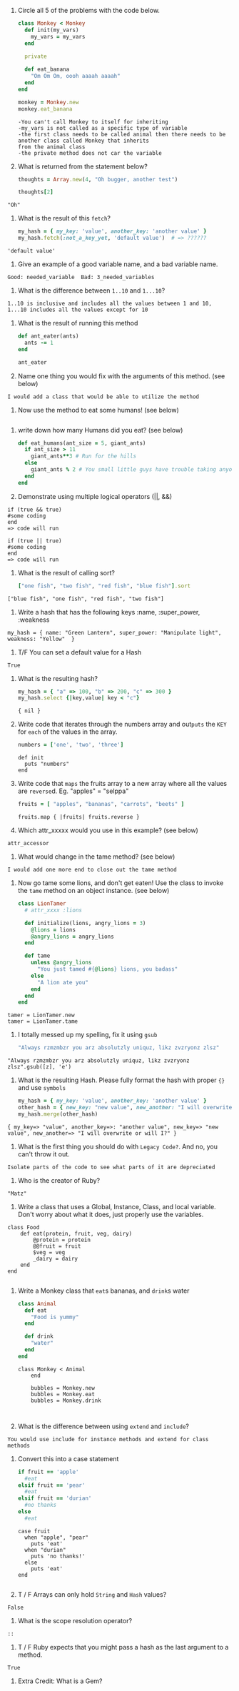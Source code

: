 1. Circle all 5 of the problems with the code below.

	```ruby
	class Monkey < Monkey
	  def init(my_vars)
	    my_vars = my_vars
	  end

	  private
	  
	  def eat_banana
	    "Om Om Om, oooh aaaah aaaah"
	  end
	end

	monkey = Monkey.new
	monkey.eat_banana
	```
	
	```
	-You can't call Monkey to itself for inheriting
	-my_vars is not called as a specific type of variable
	-the first class needs to be called animal then there needs to be another class called Monkey that inherits
	from the animal class
	-the private method does not car the variable
	```

1. What is returned from the statement below?

	```ruby
	thoughts = Array.new(4, "Oh bugger, another test")

	thoughts[2]
	```
```
"Oh"
```
1. What is the result of this `fetch`?

	```ruby
	my_hash = { my_key: 'value', another_key: 'another value' }
	my_hash.fetch(:not_a_key_yet, 'default value')  # => ??????
	```
```
'default value'
```

1. Give an example of a good variable name, and a bad variable name.
```
Good: needed_variable  Bad: 3_needed_variables
```




1. What is the difference between `1..10` and `1...10`?
```
1..10 is inclusive and includes all the values between 1 and 10, 1...10 includes all the values except for 10
```

1. What is the result of running this method

	```ruby
	def ant_eater(ants)
	  ants -= 1
	end

	ant_eater
	```

1. Name one thing you would fix with the arguments of this method. (see below)
 ```
 I would add a class that would be able to utilize the method
 ```
1. Now use the method to eat some humans! (see below)
```

```
1. write down how many Humans did you eat? (see below)

	```ruby
	def eat_humans(ant_size = 5, giant_ants)
	  if ant_size > 11
	    giant_ants**3 # Run for the hills
	  else
	    giant_ants % 2 # You small little guys have trouble taking anyone down.
	  end
	end
	```


1. Demonstrate using multiple logical operators (||, &&)
```
if (true && true)
#some coding
end
=> code will run

if (true || true)
#some coding
end
=> code will run

```

1. What is the result of calling sort?

	```ruby
	["one fish", "two fish", "red fish", "blue fish"].sort
	```
```
["blue fish", "one fish", "red fish", "two fish"]
```

1. Write a hash that has the following keys :name, :super_power, :weakness
```
my_hash = { name: "Green Lantern", super_power: "Manipulate light", weakness: "Yellow"  }
```

1. T/F You can set a default value for a Hash
```
True
```


1. What is the resulting hash?

	```ruby
	my_hash = { "a" => 100, "b" => 200, "c" => 300 }
	my_hash.select {|key,value| key < "c"}
	```
	
	```
	{ nil }
	```

1. Write code that iterates through the numbers array and out`puts` the `KEY` for `each` of the values in the array.

	```ruby
	numbers = ['one', 'two', 'three']
	```
	
	```
	def init
	  puts "numbers"
	end
	```

1. Write code that `maps` the fruits array to a new array where all the values are `reverse`d. Eg. "apples" = "selppa"

	```ruby
	fruits = [ "apples", "bananas", "carrots", "beets" ]
	```
	```
	fruits.map { |fruits| fruits.reverse } 
	```

1. Which attr_xxxxx would you use in this example? (see below)
```
attr_accessor
```
1. What would change in the tame method? (see below)
```
I would add one more end to close out the tame method
```
1. Now go tame some lions, and don't get eaten! Use the class to invoke the `tame` method on an object instance. (see below)

	```ruby
	class LionTamer
	  # attr_xxxx :lions

	  def initialize(lions, angry_lions = 3)
	    @lions = lions
	    @angry_lions = angry_lions
	  end

	  def tame
	    unless @angry_lions
	      "You just tamed #{@lions} lions, you badass"
	    else
	      "A lion ate you"
	    end
	  end
	end
	```
```
tamer = LionTamer.new
tamer = LionTamer.tame
```

1. I totally messed up my spelling, fix it using `gsub`

	```ruby
	"Always rzmzmbzr you arz absolutzly uniquz, likz zvzryonz zlsz"
	```

```
"Always rzmzmbzr you arz absolutzly uniquz, likz zvzryonz zlsz".gsub([z], 'e')
```
1. What is the resulting Hash. Please fully format the hash with proper `{}` and use `symbols`

	  ```ruby
	  my_hash = { my_key: 'value', another_key: 'another value' }
	  other_hash = { new_key: "new value", new_another: "I will overwrite or will I?"}
	  my_hash.merge(other_hash)
	```
```
{ my_key=> "value", another_key=>: "another value", new_key=> "new value", new_another=> "I will overwrite or will I?" }
```

1. What is the first thing you should do with `Legacy Code?`. And no, you can't throw it out.
```
Isolate parts of the code to see what parts of it are depreciated
```

1. Who is the creator of Ruby?
```
"Matz"
```

1. Write a class that uses a Global, Instance, Class, and local variable. Don't worry about what it does, just properly use the variables.
```
class Food
	def eat(protein, fruit, veg, dairy)
		@protein = protein
		@@fruit = fruit
		$veg = veg
		_dairy = dairy
	end
end
		
```

1. Write a Monkey class that `eat`s bananas, and `drink`s water

	```ruby
	class Animal
	  def eat
	    "Food is yummy"
	  end

	  def drink
	    "water"
	  end
	end
	```
	
	```
	class Monkey < Animal
      	end
      	
      	bubbles = Monkey.new
      	bubbles = Monkey.eat
      	bubbles = Monkey.drink
      	
      	
	```

1. What is the difference between using `extend` and `include`?
```
You would use include for instance methods and extend for class methods
```

1. Convert this into a case statement

	```ruby
	if fruit == 'apple'
	  #eat
	elsif fruit == 'pear'
	  #eat
	elsif fruit == 'durian'
	  #no thanks
	else
	  #eat
	```
	
	```
	case fruit
	  when "apple", "pear"
	    puts 'eat'
	  when "durian"
	    puts 'no thanks!'
	  else
	    puts 'eat'
	end
		
	```
	
1.  T  /  F Arrays can only hold `String` and `Hash` values?
```
False
```

1.  What is the scope resolution operator? 
```
::
```

1. T / F Ruby expects that you might pass a hash as the last argument to a method.
```
True
```

1. Extra Credit: What is a Gem?
